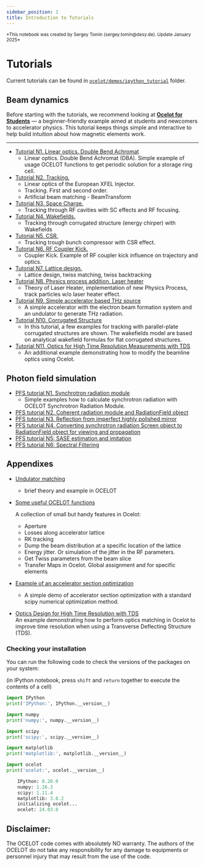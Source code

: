 ```yaml
---
sidebar_position: 1
title: Introduction to Tutorials
---
```

<small>
*This notebook was created by Sergey Tomin (sergey.tomin@desy.de). Update January 2025*
</small>

# Tutorials
<a id='tutorials'></a>

Current tutorials can be found in [`ocelot/demos/ipython_tutorial`](https://github.com/ocelot-collab/ocelot/tree/master/demos/ipython_tutorials) folder. 

## Beam dynamics

Before starting with the tutorials, we recommend looking at [**Ocelot for Students**](https://www.ocelot-collab.com/docs/tutorial/tutorial-beam-dynamics/for_students) — a beginner-friendly example aimed at students and newcomers to accelerator physics. This tutorial keeps things simple and interactive to help build intuition about how magnetic elements work.

---
* [Tutorial N1. Linear optics. Double Bend Achromat](https://www.ocelot-collab.com/docs/tutorial/tutorial-beam-dynamics/dba)
    - Linear optics. Double Bend Achromat (DBA). Simple example of usage OCELOT functions to get periodic solution for a storage ring cell. 
* [Tutorial N2. Tracking.](https://www.ocelot-collab.com/docs/tutorial/tutorial-beam-dynamics/tracking)
    - Linear optics of the European XFEL Injector. 
    - Tracking. First and second order. 
    - Artificial beam matching - BeamTransform
* [Tutorial N3. Space Charge.](https://www.ocelot-collab.com/docs/tutorial/tutorial-beam-dynamics/space_charge)
    - Tracking through RF cavities with SC effects and RF focusing.
* [Tutorial N4. Wakefields.](https://www.ocelot-collab.com/docs/tutorial/tutorial-beam-dynamics/wake)
    - Tracking through corrugated structure (energy chirper) with Wakefields
* [Tutorial N5. CSR.](https://www.ocelot-collab.com/docs/tutorial/tutorial-beam-dynamics/CSR)
    - Tracking trough bunch compressor with CSR effect.
* [Tutorial N6. RF Coupler Kick.](https://www.ocelot-collab.com/docs/tutorial/tutorial-beam-dynamics/coupler_kick)
    - Coupler Kick. Example of RF coupler kick influence on trajectory and optics.
* [Tutorial N7. Lattice design.](https://www.ocelot-collab.com/docs/tutorial/tutorial-beam-dynamics/lattice_design)
    - Lattice design, twiss matching, twiss backtracking 
* [Tutorial N8. Physics process addition. Laser heater](https://www.ocelot-collab.com/docs/tutorial/tutorial-beam-dynamics/laser_heater)
    - Theory of Laser Heater, implementation of new Physics Process, track particles w/o laser heater effect.   
* [Tutorial N9. Simple accelerator based THz source](https://www.ocelot-collab.com/docs/tutorial/tutorial-beam-dynamics/thz_source)
    - A simple accelerator with the electron beam formation system and an undulator to generate THz radiation. 
* [Tutorial N10. Corrugated Structure](https://www.ocelot-collab.com/docs/tutorial/tutorial-beam-dynamics/CorrugatedStructures)
    - In this tutorial, a few examples for tracking with parallel-plate corrugated structures are shown. The wakefields model are based on analytical wakefield formulas for flat corrugated structures.
* [Tutorial N11. Optics for High Time Resolution Measurements with TDS](https://www.ocelot-collab.com/docs/tutorial/tutorial-beam-dynamics/slotted_foil)
    - An additional example demonstrating how to modify the beamline optics using Ocelot.
      
## Photon field simulation 

* [PFS tutorial N1. Synchrotron radiation module](https://www.ocelot-collab.com/docs/tutorial/tutorial-photons/pfs_1_synchrotron_radiation)
    - Simple examples how to calculate synchrotron radiation with OCELOT Synchrotron Radiation Module.
* [PFS tutorial N2. Coherent radiation module and RadiationField object](https://www.ocelot-collab.com/docs/tutorial/tutorial-photons/pfs_2_radiation_field)
* [PFS tutorial N3. Reflection from imperfect highly polished mirror](https://www.ocelot-collab.com/docs/tutorial/tutorial-photons/pfs_3_imperfect_mirror)
* [PFS tutorial N4. Converting synchrotron radiation Screen object to RadiationField object for viewing and propagation](./tutorial-photons/pfs_4_synchrotron_radiation_visualization.md)
* [PFS tutorial N5: SASE estimation and imitation](https://www.ocelot-collab.com/docs/tutorial/tutorial-photons/pfs_5_SASE_Estimator_and_Imitator)
* [PFS tutorial N6: Spectral Filtering](https://www.ocelot-collab.com/docs/tutorial/tutorial-photons/pfs_6_spectral_filtering)

## Appendixes
* [Undulator matching](https://www.ocelot-collab.com/docs/tutorial/tutorial-beam-dynamics/undulator_matching)
    - brief theory and example in OCELOT
* [Some useful OCELOT functions](https://www.ocelot-collab.com/docs/tutorial/tutorial-beam-dynamics/small_useful_features)
  
    A collection of small but handy features in Ocelot:
    - Aperture
    - Losses along accelerator lattice
    - RK tracking
    - Dump the beam distribution at a specific location of the lattice
    - Energy jitter. Or simulation of the jitter in the RF parameters.
    - Get Twiss parameters from the beam slice
    - Transfer Maps in Ocelot. Global assignment and for specific elements
* [Example of an accelerator section optimization](https://www.ocelot-collab.com/docs/tutorial/tutorial-beam-dynamics/accelerator_optim)
    - A simple demo of accelerator section optimization with a standard scipy numerical optimization method. 
* [Optics Design for High Time Resolution with TDS](https://www.ocelot-collab.com/docs/tutorial/tutorial-beam-dynamics/optics_design)  
  An example demonstrating how to perform optics matching in Ocelot to improve time resolution when using a Transverse Deflecting Structure (TDS).

### Checking your installation

You can run the following code to check the versions of the packages on your system:

(in IPython notebook, press `shift` and `return` together to execute the contents of a cell)


```python
import IPython
print('IPython:', IPython.__version__)

import numpy
print('numpy:', numpy.__version__)

import scipy
print('scipy:', scipy.__version__)

import matplotlib
print('matplotlib:', matplotlib.__version__)

import ocelot
print('ocelot:', ocelot.__version__)
```

```python
    IPython: 8.20.0
    numpy: 1.26.3
    scipy: 1.11.4
    matplotlib: 3.8.2
    initializing ocelot...
    ocelot: 24.03.0
```

## Disclaimer: 
The OCELOT code comes with absolutely NO warranty. The authors of the OCELOT do not take any responsibility for any damage to equipments or personnel injury that may result from the use of the code.